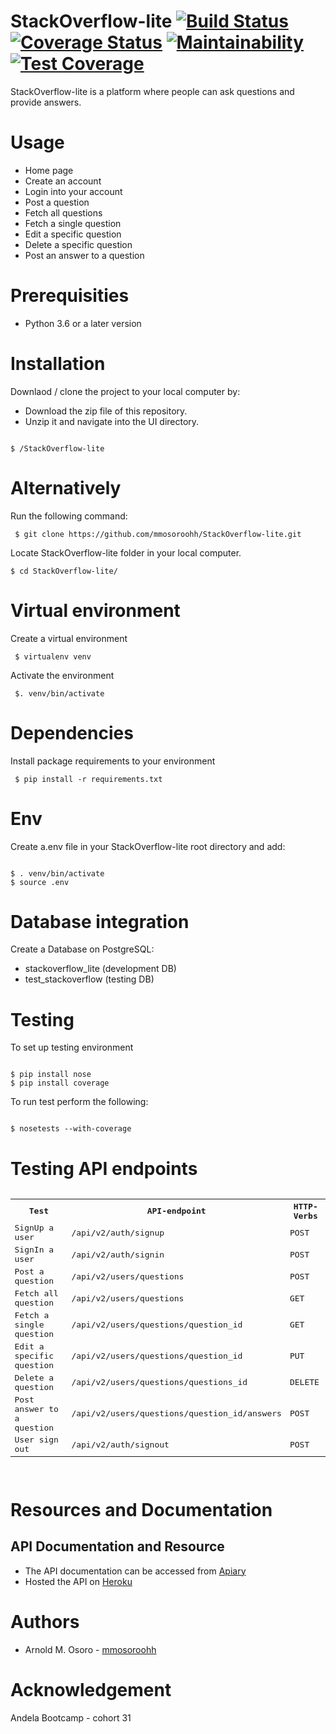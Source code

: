 # StackOverflow-lite    [![Build Status](https://travis-ci.org/mmosoroohh/StackOverflow-lite.svg?branch=challenge3)](https://travis-ci.org/mmosoroohh/StackOverflow-lite)   [![Coverage Status](https://coveralls.io/repos/github/mmosoroohh/StackOverflow-lite/badge.svg?branch=challenge3)](https://coveralls.io/github/mmosoroohh/StackOverflow-lite?branch=challenge3)   [![Maintainability](https://api.codeclimate.com/v1/badges/39632655bf578a5b3aa2/maintainability)](https://codeclimate.com/github/mmosoroohh/StackOverflow-lite/maintainability)   [![Test Coverage](https://api.codeclimate.com/v1/badges/a99a88d28ad37a79dbf6/test_coverage)](https://codeclimate.com/github/codeclimate/codeclimate/test_coverage)
StackOverflow-lite is a platform where people can ask questions and provide answers.

# Usage
- Home page
- Create an account 
- Login into your account
- Post a question
- Fetch all questions
- Fetch a single question
- Edit a specific question
- Delete a specific question
- Post an answer to a question

# Prerequisities
- Python 3.6 or a later version

# Installation
Downlaod / clone the project to your local computer by:
- Download the zip file of this repository.
- Unzip it and navigate into the UI directory.
<pre><code>
$ /StackOverflow-lite
</code></pre>
  

# Alternatively
Run the following command:
<pre><code> $ git clone https://github.com/mmosoroohh/StackOverflow-lite.git </code></pre>
Locate StackOverflow-lite folder in your local computer.
<pre><code>$ cd StackOverflow-lite/ </code></pre>

# Virtual environment
Create a virtual environment
<pre><code> $ virtualenv venv </code></pre>
Activate the environment
<pre><code> $. venv/bin/activate </code></pre>

# Dependencies
Install package requirements to your environment
<pre><code> $ pip install -r requirements.txt </code></pre>

# Env
Create a.env file in your StackOverflow-lite root directory and add:
<pre><code>
$ . venv/bin/activate
$ source .env
</code></pre>

# Database integration
Create a Database on PostgreSQL:
- stackoverflow_lite (development DB)
- test_stackoverflow (testing DB)

# Testing
To set up testing environment
<pre><code>
$ pip install nose
$ pip install coverage
</code></pre>
To run test perform the following:
<pre><code>
$ nosetests --with-coverage
</code></pre>
# Testing API endpoints
<pre>
<table>
<tr><th>Test</th>
<th>API-endpoint</th>
<th>HTTP-Verbs</th>
</tr>
<tr>
<td>SignUp a user</td>
<td>/api/v2/auth/signup</td>
<td>POST</td>
</tr>
<tr>
<td>SignIn a user</td>
<td>/api/v2/auth/signin</td>
<td>POST</td>
</tr>
<tr>
<td>Post a question</td>
<td>/api/v2/users/questions</td>
<td>POST</td>
</tr>
<tr>
<td>Fetch all question</td>
<td>/api/v2/users/questions</td>
<td>GET</td>
</tr>
<tr>
<td>Fetch a single question</td>
<td>/api/v2/users/questions/question_id</td>
<td>GET</td>
</tr>
<tr>
<td>Edit a specific question</td>
<td>/api/v2/users/questions/question_id</td>
<td>PUT</td>
</tr>
<tr>
<td>Delete a question</td>
<td>/api/v2/users/questions/questions_id</td>
<td>DELETE</td>
</tr>
<tr>
<td>Post answer to a question</td>
<td>/api/v2/users/questions/question_id/answers</td>
<td>POST</td>
</tr>
<tr>
<td>User sign out</td>
<td>/api/v2/auth/signout</td>
<td>POST</td>
</tr>
</tr>
</table>
</pre>

# Resources and Documentation
## API Documentation and Resource
- The API documentation can be accessed from [Apiary](https://stackoverflowlite5.docs.apiary.io)
- Hosted the API on [Heroku](https://stackoverflow-lite-v2.herokuapp.com)

# Authors
- Arnold M. Osoro - [mmosoroohh](https://github.com/mmosoroohh)

# Acknowledgement
Andela Bootcamp - cohort 31
